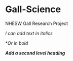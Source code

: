 # Gall-Science
NHESW Gall Research Project

*I can add text in italics*

**Or in bold*

***Add a second level heading***
